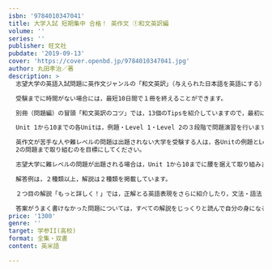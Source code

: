 ```yaml
---
isbn: '9784010347041'
title: 大学入試 短期集中 合格！ 英作文 ①和文英訳編
volume: ''
series: ''
publisher: 旺文社
pubdate: '2019-09-13'
cover: 'https://cover.openbd.jp/9784010347041.jpg'
author: 丸田孝治／著
description: >
  志望大学の英語入試問題に英作文ジャンルの「和文英訳」（与えられた日本語を英語にする）が課される受験生の皆さんにお勧めの１冊です。

  受験までに時間がない場合には，最短10日間で１冊を終えることができます。

  別冊（問題編）の冒頭「和文英訳のコツ」では，13個のTipsを紹介していますので，最初に読んでから問題演習に入ってください。

  Unit 1から10までの各Unitは，例題・Level 1・Level 2の３段階で問題演習を行います。

  英作文が苦手な人や難レベルの問題は出題されない大学を受験する人は，各Unitの例題とLevel 1を一通り演習してみましょう。そのあと，Level
  2の問題まで取り組むのを目標にしてください。

  志望大学に難レベルの問題が出題される場合は，Unit 1から10までに腰を据えて取り組みましょう。

  解答例は，２種類以上，解説は２種類を掲載しています。

  ２つ目の解説「もっと詳しく！」では，正解とる英語表現をさらに紹介したり，文法・語法・構文の注意事項を必要に応じて丁寧に説明しています。

  答案がうまく書けなかった問題については，すべての解説をじっくりと読んで自分の身になるようにしてください。
price: '1300'
genre: ''
target: 学参II(高校)
format: 全集・双書
content: 英米語

---
```

